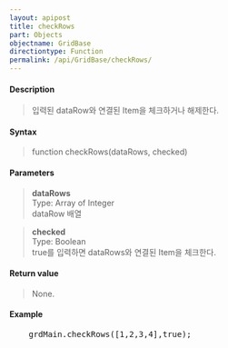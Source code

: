 ```yaml
---
layout: apipost
title: checkRows
part: Objects
objectname: GridBase
directiontype: Function
permalink: /api/GridBase/checkRows/
---
```



#### Description

> 입력된 dataRow와 연결된 Item을 체크하거나 해제한다.  

#### Syntax

> function checkRows(dataRows, checked)  

#### Parameters

> **dataRows**  
> Type: Array of Integer  
> dataRow 배열  

> **checked**  
> Type: Boolean  
> true를 입력하면 dataRows와 연결된 Item을 체크한다.  

#### Return value

> None.  

#### Example

<pre class="prettyprint">
    grdMain.checkRows([1,2,3,4],true);
</pre>

